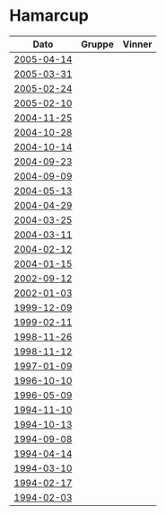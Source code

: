 # Hamarcup
| Dato | Gruppe | Vinner |
|-|-|-|
|[2005-04-14](resultater/Hc050414.htm)|||
|[2005-03-31](resultater/Hc050331.htm)|||
|[2005-02-24](resultater/Hc050224.htm)|||
|[2005-02-10](resultater/Hc050210.htm)|||
|[2004-11-25](resultater/Hc041125.htm)|||
|[2004-10-28](resultater/Hc041028.htm)|||
|[2004-10-14](resultater/Hc041014.htm)|||
|[2004-09-23](resultater/Hc040923.htm)|||
|[2004-09-09](resultater/Hc040909.htm)|||
|[2004-05-13](resultater/Hc040513.htm)|||
|[2004-04-29](resultater/Hc040429.htm)|||
|[2004-03-25](resultater/Hc040325.htm)|||
|[2004-03-11](resultater/Hc040311.htm)|||
|[2004-02-12](resultater/Hc040212.htm)|||
|[2004-01-15](resultater/Hc040115.htm)|||
|[2002-09-12](resultater/Hc020912.htm)|||
|[2002-01-03](resultater/Hc020103.htm)|||
|[1999-12-09](resultater/Hc991209.htm)|||
|[1999-02-11](resultater/Hc990211.htm)|||
|[1998-11-26](resultater/Hc981126.htm)|||
|[1998-11-12](resultater/Hc981112.htm)|||
|[1997-01-09](resultater/Hc970109.htm)|||
|[1996-10-10](resultater/Hc961010.htm)|||
|[1996-05-09](resultater/Hc960509.htm)|||
|[1994-11-10](resultater/Hc941110.htm)|||
|[1994-10-13](resultater/Hc941013.htm)|||
|[1994-09-08](resultater/Hc940908.htm)|||
|[1994-04-14](resultater/Hc940414.htm)|||
|[1994-03-10](resultater/Hc940310.htm)|||
|[1994-02-17](resultater/Hc940217.htm)|||
|[1994-02-03](resultater/Hc940203.htm)|||
